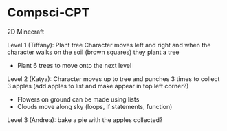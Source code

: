 # Compsci-CPT

2D Minecraft

Level 1 (Tiffany): Plant tree
Character moves left and right and when the character walks on the soil (brown squares) they plant a tree
- Plant 6 trees to move onto the next level

Level 2 (Katya): Character moves up to tree and punches 3 times to collect 3 apples (add apples to list and make appear in top left corner?)
- Flowers on ground can be made using lists
- Clouds move along sky (loops, if statements, function)

Level 3 (Andrea): bake a pie with the apples collected?
